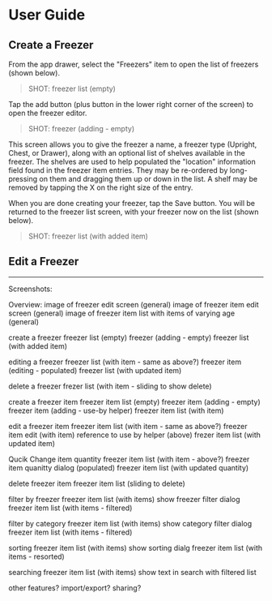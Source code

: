 # User Guide

## Create a Freezer

From the app drawer, select the "Freezers" item to open the list of freezers (shown below). 

> SHOT: freezer list (empty)

Tap the add button (plus button in the lower right corner of the screen) to open the freezer editor.

> SHOT: freezer (adding - empty)

This screen allows you to give the freezer a name, a freezer type (Upright, Chest, or Drawer), along with an optional
list of shelves available in the freezer. The shelves are used to help populated the "location" information field found
in the freezer item entries. They may be re-ordered by long-pressing on them and dragging them up or down in the list. A
shelf may be removed by tapping the X on the right size of the entry.

When you are done creating your freezer, tap the Save button. You will be returned to the freezer list screen, with your
freezer now on the list (shown below).

> SHOT: freezer list (with added item)

## Edit a Freezer

--- 

Screenshots:

Overview:
image of freezer edit screen (general)
image of freezer item edit screen (general)
image of freezer item list with items of varying age (general)


create a freezer
freezer list (empty)
freezer (adding - empty)
freezer list (with added item)

editing a freezer
freezer list (with item - same as above?)
freezer item (editing - populated)
freezer list (with updated item)

delete a freezer
frezer list (with item - sliding to show delete)

create a freezer item
freezer item list (empty)
freezer item (adding - empty)
freezer item (adding - use-by helper)
freezer item list (with item)

edit a freezer item
freezer item list (with item - same as above?)
freezer item edit (with item)
reference to use by helper (above)
frezer item list (with updated item)

Qucik Change item quantity
freezer item list (with item - above?)
freezer item quanitty dialog (populated)
freezer item list (with updated quantity)

delete freezer item
freezer item list (sliding to delete)
	
filter by freezer
freezer item list (with items)
show freezer filter dialog
freezer item list (with items - filtered)

filter by category
freezer item list (with items)
show category filter dialog
freezer item list (with items - filtered)

sorting
freezer item list (with items)
show sorting dialg
freezer item list (with items - resorted)

searching
freezer item list (with items)
show text in search with filtered list

other features?
    import/export?
    sharing?
